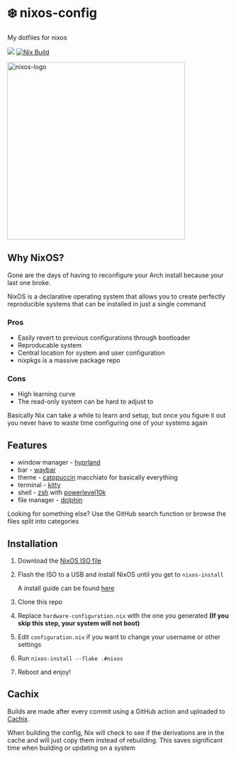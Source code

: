 # :snowflake: nixos-config

My dotfiles for nixos

<a href="https://github.com/nixos/nixpkgs"><img src="https://img.shields.io/badge/NixOS-unstable-informational.svg?style=flat&logo=nixos&logoColor=CAD3F5&colorA=24273A&colorB=8AADF4"></a> [![Nix Build](https://github.com/shadeyg56/nixos-config/actions/workflows/build-nix.yml/badge.svg)](https://github.com/shadeyg56/nixos-config/actions/workflows/build-nix.yml)

<img src=https://gitlab.com/uploads/-/system/project/avatar/41881180/nixos_logo2_transp.png alt=nixos-logo width=400/>


## Why NixOS?
Gone are the days of having to reconfigure your Arch install because your last one broke.

NixOS is a declarative operating system that allows you to create perfectly reproducible systems that can be installed in just a single command

### Pros
- Easily revert to previous configurations through bootloader
- Reproducable system
- Central location for system and user configuration
- nixpkgs is a massive package repo

### Cons
- High learning curve
- The read-only system can be hard to adjust to

Basically Nix can take a while to learn and setup, but once you figure it out you never have to waste time configuring one of your systems again


## Features
* window manager - [hyprland](https://hyprland.org/)
* bar - [waybar](https://github.com/Alexays/Waybar)
* theme - [catppuccin](https://github.com/catppuccin/catppuccin) macchiato for basically everything
* terminal - [kitty](https://github.com/kovidgoyal/kitty)
* shell - [zsh](https://www.zsh.org/) with [powerlevel10k](https://github.com/romkatv/powerlevel10k)
* file manager - [dolphin](https://github.com/KDE/dolphin)

Looking for something else? Use the GitHub search function or browse the files split into categories

## Installation
1. Download the [NixOS ISO file](https://nixos.org/download.html#nixos-iso)
2. Flash the ISO to a USB and install NixOS until you get to `nixos-install`

    A install guide can be found [here](https://nixos.org/manual/nixos/stable/#ch-installation)
3. Clone this repo
4. Replace `hardware-configuration.nix` with the one you generated **(If you skip this step, your system will not boot)**
5. Edit `configuration.nix` if you want to change your username or other settings
6. Run `nixos-install --flake .#nixos`
7. Reboot and enjoy!

## Cachix
Builds are made after every commit using a GitHub action and uploaded to [Cachix](https://www.cachix.org/). 

When building the config, Nix will check to see if the derivations are in the cache and will just copy them instead of rebuilding. This saves significant time when building or updating on a system